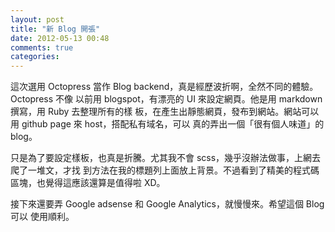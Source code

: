```yaml
---
layout: post
title: "新 Blog 開張"
date: 2012-05-13 00:48
comments: true
categories: 
---
```

這次選用 Octopress 當作 Blog backend，真是經歷波折啊，全然不同的體驗。Octopress 不像
以前用 blogspot，有漂亮的 UI 來設定網頁。他是用 markdown 撰寫，用 Ruby 去整理所有的樣
板，在產生出靜態網頁，發布到網站。網站可以用 github page 來 host，搭配私有域名，可以
真的弄出一個「很有個人味道」的 blog。

只是為了要設定樣板，也真是折騰。尤其我不會 scss，幾乎沒辦法做事，上網去爬了一堆文，才找
到方法在我的標題列上面放上背景。不過看到了精美的程式碼區塊，也覺得這應該還算是值得啦 XD。

接下來還要弄 Google adsense 和 Google Analytics，就慢慢來。希望這個 Blog 可以
使用順利。
